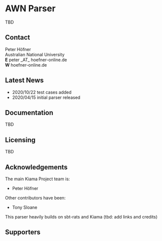 # AWN Parser

<!-- [![License: MPL v2.0](https://img.shields.io/badge/License-MPL%20v2-blue.svg)](http://mozilla.org/MPL/2.0/)
[![Sonatype Nexus (Releases)](https://img.shields.io/nexus/r/https/oss.sonatype.org/org.bitbucket.inkytonik.kiama/kiama_2.12.svg?label=Sonatype%20Nexus%20Release)](https://search.maven.org/#search%7Cga%7C1%7Cg%3A%22org.bitbucket.inkytonik.kiama%22)
[![Sonatype Nexus (Snapshots)](https://img.shields.io/nexus/s/https/oss.sonatype.org/org.bitbucket.inkytonik.kiama/kiama_2.12.svg?label=Sonatype%20Nexus%20Snapshot)]()
![Test](https://github.com/inkytonik/kiama/workflows/Test/badge.svg)
-->
TBD

## Contact

Peter Höfner<br/>
Australian National University<br/>
**E** peter \_AT\_ hoefner-online.de <br/>
**W** hoefner-online.de

## Latest News

 * 2020/10/22 test cases added
 * 2020/04/15 initial parser released

## Documentation
TBD

## Licensing
TBD

## Acknowledgements

The main Kiama Project team is:

* Peter Höfner

Other contributors have been:

* Tony Sloane

This parser heavily builds on sbt-rats and Kiama (tbd: add links and credits)

## Supporters
